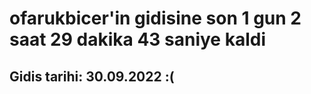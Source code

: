 # ofarukbicer'in gidisine son 1 gun 2 saat 29 dakika 43 saniye kaldi

## Gidis tarihi: 30.09.2022 :(